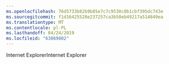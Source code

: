 ```yaml
---
ms.openlocfilehash: 76d5733b82b9b85e7c7c9538c8b1cbf395dc743e
ms.sourcegitcommit: f1d16425528e237257ca3b58eb49217a514849ea
ms.translationtype: MT
ms.contentlocale: pl-PL
ms.lasthandoff: 04/24/2019
ms.locfileid: "63869802"
---
```

<span data-ttu-id="ebc12-101">Internet Explorer</span><span class="sxs-lookup"><span data-stu-id="ebc12-101">Internet Explorer</span></span>